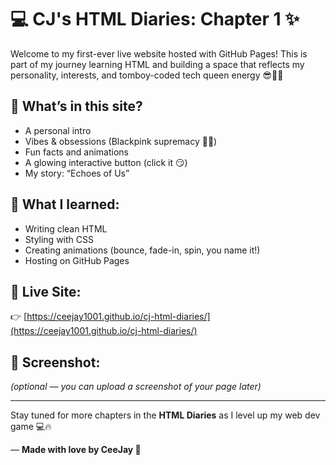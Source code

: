 # 💻 CJ's HTML Diaries: Chapter 1 ✨

Welcome to my first-ever live website hosted with GitHub Pages! This is part of my journey learning HTML and building a space that reflects my personality, interests, and tomboy-coded tech queen energy 😎💅🏽

## 🚀 What’s in this site?

- A personal intro
- Vibes & obsessions (Blackpink supremacy 🖤💖)
- Fun facts and animations
- A glowing interactive button (click it 😏)
- My story: “Echoes of Us”

## 🎨 What I learned:
- Writing clean HTML
- Styling with CSS
- Creating animations (bounce, fade-in, spin, you name it!)
- Hosting on GitHub Pages

## 🔗 Live Site:
👉 [https://ceejay1001.github.io/cj-html-diaries/](https://ceejay1001.github.io/cj-html-diaries/)

## 📸 Screenshot:
*(optional — you can upload a screenshot of your page later)*

---

Stay tuned for more chapters in the **HTML Diaries** as I level up my web dev game 💻🔥

—
**Made with love by CeeJay 💖**
